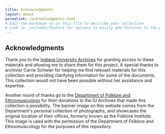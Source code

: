 ```yaml
---
title: Acknowledgments
layout: about
permalink: /acknowledgments.html
# Edit the markdown on in this file to describe your collection
# Look in _includes/feature for options to easily add features to the page
---
```

## Acknowledgments

Thank you to the [Indiana University Archives](https://libraries.indiana.edu/university-archives) for granting access to these materials and allowing me to share them for this project. A special thanks to archivist Carrie Schwier for helping me find relevant materials for this collection and providing clarifying information for some of the documents. This collection would not have been possible without her assistance and expertise. 

Another round of thanks go to the [Department of Folklore and Ethnomusicology](https://folklore.indiana.edu/index.html) for their donations to the IU Archives that made this collection a possibility. The banner image on this website comes from the Department's personal collection of photographs, and showcases the original location of their offices, formerly known as the Folklore Institute. This image is used with the permission of the Department of Folklore and Ethnomusicology for the purposes of this repository.
